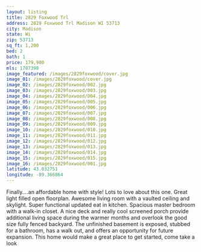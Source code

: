 ```yaml
---
layout: listing
title: 2829 Foxwood Trl
address: 2829 Foxwood Trl Madison WI 53713
city: Madison
state: Wi
zip: 53713
sq_ft: 1,200
bed: 2
bath: 1
price: 179,900
mls: 1787398
image_featured: /images/2829foxwood/cover.jpg
image_01: /images/2829foxwood/cover.jpg
image_02: /images/2829foxwood/002.jpg
image_03: /images/2829foxwood/003.jpg
image_04: /images/2829foxwood/004.jpg
image_05: /images/2829foxwood/005.jpg
image_06: /images/2829foxwood/006.jpg
image_07: /images/2829foxwood/007.jpg
image_08: /images/2829foxwood/008.jpg
image_09: /images/2829foxwood/009.jpg
image_10: /images/2829foxwood/010.jpg
image_11: /images/2829foxwood/011.jpg
image_12: /images/2829foxwood/012.jpg
image_13: /images/2829foxwood/013.jpg
image_14: /images/2829foxwood/014.jpg
image_15: /images/2829foxwood/015.jpg
image_16: /images/2829foxwood/001.jpg
latitude: 43.032751
longitude: -89.366864
---
```

Finally....an affordable home with style! Lots to love about this one. Great light filled open floorplan. Awesome living room with a vaulted ceiling and skylight. Super functional updated eat in kitchen. Spacious master bedroom with a walk-in closet. A nice deck and really cool screened porch provide additional living space during the warmer months and overlook the good size fully fenced backyard. The unfinished basement is exposed, stubbed for a bathroom, has a walk out, and offers an opportunity for future expansion. This home would make a great place to get started, come take a look